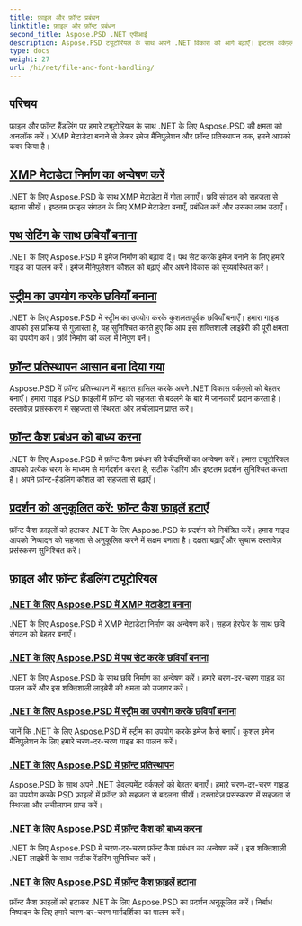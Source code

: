 ```yaml
---
title: फ़ाइल और फ़ॉन्ट प्रबंधन
linktitle: फ़ाइल और फ़ॉन्ट प्रबंधन
second_title: Aspose.PSD .NET एपीआई
description: Aspose.PSD ट्यूटोरियल के साथ अपने .NET विकास को आगे बढ़ाएँ। इष्टतम वर्कफ़्लो दक्षता के लिए फ़ॉन्ट प्रतिस्थापन, XMP मेटाडेटा निर्माण और कैश प्रबंधन सीखें।
type: docs
weight: 27
url: /hi/net/file-and-font-handling/
---
```

## परिचय

फ़ाइल और फ़ॉन्ट हैंडलिंग पर हमारे ट्यूटोरियल के साथ .NET के लिए Aspose.PSD की क्षमता को अनलॉक करें। XMP मेटाडेटा बनाने से लेकर इमेज मैनिपुलेशन और फ़ॉन्ट प्रतिस्थापन तक, हमने आपको कवर किया है।

## [XMP मेटाडेटा निर्माण का अन्वेषण करें](./create-xmp-metadata/)
.NET के लिए Aspose.PSD के साथ XMP मेटाडेटा में गोता लगाएँ। छवि संगठन को सहजता से बढ़ाना सीखें। इष्टतम फ़ाइल संगठन के लिए XMP मेटाडेटा बनाएँ, प्रबंधित करें और उसका लाभ उठाएँ।

## [पथ सेटिंग के साथ छवियाँ बनाना](./create-images-setting-path/)
.NET के लिए Aspose.PSD में इमेज निर्माण को बढ़ावा दें। पथ सेट करके इमेज बनाने के लिए हमारे गाइड का पालन करें। इमेज मैनिपुलेशन कौशल को बढ़ाएं और अपने विकास को सुव्यवस्थित करें।

## [स्ट्रीम का उपयोग करके छवियाँ बनाना](./create-images-using-stream/)
.NET के लिए Aspose.PSD में स्ट्रीम का उपयोग करके कुशलतापूर्वक छवियाँ बनाएँ। हमारा गाइड आपको इस प्रक्रिया से गुज़ारता है, यह सुनिश्चित करते हुए कि आप इस शक्तिशाली लाइब्रेरी की पूरी क्षमता का उपयोग करें। छवि निर्माण की कला में निपुण बनें।

## [फ़ॉन्ट प्रतिस्थापन आसान बना दिया गया](./font-replacement/)
Aspose.PSD में फ़ॉन्ट प्रतिस्थापन में महारत हासिल करके अपने .NET विकास वर्कफ़्लो को बेहतर बनाएँ। हमारा गाइड PSD फ़ाइलों में फ़ॉन्ट को सहजता से बदलने के बारे में जानकारी प्रदान करता है। दस्तावेज़ प्रसंस्करण में सहजता से स्थिरता और लचीलापन प्राप्त करें।

## [फ़ॉन्ट कैश प्रबंधन को बाध्य करना](./force-font-cache/)
.NET के लिए Aspose.PSD में फ़ॉन्ट कैश प्रबंधन की पेचीदगियों का अन्वेषण करें। हमारा ट्यूटोरियल आपको प्रत्येक चरण के माध्यम से मार्गदर्शन करता है, सटीक रेंडरिंग और इष्टतम प्रदर्शन सुनिश्चित करता है। अपने फ़ॉन्ट-हैंडलिंग कौशल को सहजता से बढ़ाएँ।

## [प्रदर्शन को अनुकूलित करें: फ़ॉन्ट कैश फ़ाइलें हटाएँ](./remove-font-cache-files/)
फ़ॉन्ट कैश फ़ाइलों को हटाकर .NET के लिए Aspose.PSD के प्रदर्शन को नियंत्रित करें। हमारा गाइड आपको निष्पादन को सहजता से अनुकूलित करने में सक्षम बनाता है। दक्षता बढ़ाएँ और सुचारू दस्तावेज़ प्रसंस्करण सुनिश्चित करें।

## फ़ाइल और फ़ॉन्ट हैंडलिंग ट्यूटोरियल
### [.NET के लिए Aspose.PSD में XMP मेटाडेटा बनाना](./create-xmp-metadata/)
.NET के लिए Aspose.PSD में XMP मेटाडेटा निर्माण का अन्वेषण करें। सहज हेरफेर के साथ छवि संगठन को बेहतर बनाएँ।
### [.NET के लिए Aspose.PSD में पथ सेट करके छवियाँ बनाना](./create-images-setting-path/)
.NET के लिए Aspose.PSD के साथ छवि निर्माण का अन्वेषण करें। हमारे चरण-दर-चरण गाइड का पालन करें और इस शक्तिशाली लाइब्रेरी की क्षमता को उजागर करें।
### [.NET के लिए Aspose.PSD में स्ट्रीम का उपयोग करके छवियाँ बनाना](./create-images-using-stream/)
जानें कि .NET के लिए Aspose.PSD में स्ट्रीम का उपयोग करके इमेज कैसे बनाएँ। कुशल इमेज मैनिपुलेशन के लिए हमारे चरण-दर-चरण गाइड का पालन करें।
### [.NET के लिए Aspose.PSD में फ़ॉन्ट प्रतिस्थापन](./font-replacement/)
Aspose.PSD के साथ अपने .NET डेवलपमेंट वर्कफ़्लो को बेहतर बनाएँ। हमारे चरण-दर-चरण गाइड का उपयोग करके PSD फ़ाइलों में फ़ॉन्ट को सहजता से बदलना सीखें। दस्तावेज़ प्रसंस्करण में सहजता से स्थिरता और लचीलापन प्राप्त करें।
### [.NET के लिए Aspose.PSD में फ़ॉन्ट कैश को बाध्य करना](./force-font-cache/)
.NET के लिए Aspose.PSD में चरण-दर-चरण फ़ॉन्ट कैश प्रबंधन का अन्वेषण करें। इस शक्तिशाली .NET लाइब्रेरी के साथ सटीक रेंडरिंग सुनिश्चित करें। 
### [.NET के लिए Aspose.PSD में फ़ॉन्ट कैश फ़ाइलें हटाना](./remove-font-cache-files/)
फ़ॉन्ट कैश फ़ाइलों को हटाकर .NET के लिए Aspose.PSD का प्रदर्शन अनुकूलित करें। निर्बाध निष्पादन के लिए हमारे चरण-दर-चरण मार्गदर्शिका का पालन करें।